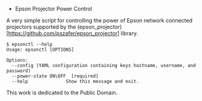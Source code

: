* Epson Projector Power Control

A very simple script for controlling the power of Epson network connected projectors supported by the (epson_projector)[https://github.com/pszafer/epson_projector] library.

```
$ epsonctl --help
Usage: epsonctl [OPTIONS]

Options:
  --config (YAML configuration containing keys hostname, username, and password)
  --power-state ON\OFF  [required]
  --help              Show this message and exit.

```

This work is dedicated to the Public Domain.
